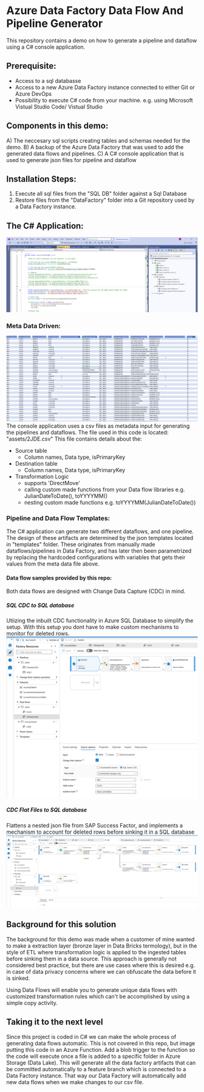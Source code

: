 # Azure Data Factory Data Flow And Pipeline Generator
This repository contains a demo on how to generate a pipeline and dataflow using a C# console application.

## Prerequisite:
- Access to a sql databasse
- Access to a new Azure Data Factory instance connected to either Git or Azure DevOps
- Possibility to execute C# code from your machine. e.g. using Microsoft Vistual Studio Code/ Vistual Studio

## Components in this demo:
A) The neccesary sql scripts creating tables and schemas needed for the demo. 
B) A backup of the Azure Data Factory that was used to add the generated data flows and pipelines. 
C) A C# console application that is used to generate json files for pipeline and dataflow

## Installation Steps:
1) Execute all sql files from the "SQL DB" folder against a Sql Database
2) Restore files from the "DataFactory" folder into a Git repository used by a Data Factory instance.

## The C# Application:
![plot](./Screenshots/CSharpApp_GenerateDataFlowAndPipeLines.png)
### Meta Data Driven:
![plot](./Screenshots/MetaDataInputThatDrivesTheCsharpApp.png)
The console application uses a csv files as metadata input for generating the pipelines and dataflows. The file used in this code is located: "assets/2JDE.csv"
This file contains details about the:
- Source table
  - Column names, Data type, isPrimaryKey
- Destination table
  - Column names, Data type, isPrimaryKey
- Transformation Logic
   - supports 'DirectMove'
   - calling custom made functions from your Data flow libraries e.g. JulianDateToDate(), toYYYYMM()
   - nesting custom made functions e.g. toYYYYMM(JulianDateToDate())

### Pipeline and Data Flow Templates:
The C# application can generate two different dataflows, and one pipeline. The design of these artifacts are determined by the json templates located in "templates" folder.
These originates from manually made dataflows/pipelines in Data Factory, and has later then been parametrized by replacing the hardcoded configurations with variables that gets their values from the meta data file above.

#### Data flow samples provided by this repo:
Both data flows are designed with Change Data Capture (CDC) in mind.

##### SQL CDC to SQL database
Utiizing the inbuilt CDC functionality in Azure SQL Database to simplify the setup. With this setup you dont have to make custom mechanisms to monitor for deleted rows.
![plot](./Screenshots/SampleOfGeneratedDataFlow1_SQL.png)

##### CDC Flat Files to SQL database
Flattens a nested json file from SAP Success Factor, and implements a mechanism to account for deleted rows before sinking it in a SQL database
![plot](./Screenshots/SampleOfGeneratedDataFlow2_FlatFiles.png)

## Background for this solution
The background for this demo was made when a customer of mine wanted to make a extraction layer (bronze layer in Data Bricks termology), but in the style of ETL where transformation logic is applied to the ingested tables before sinking them in a data source.
This approach is generally not considered best practice, but there are use cases where this is desired e.g. in case of data privacy concerns where we can obfuscate the data before it is sinked.

Using Data Flows will enable you to generate unique data flows with customized transformation rules which can't be accomplished by using a simple copy activity.

## Taking it to the next level
Since this project is coded in C# we can make the whole process of generating data flows automatic. This is not covered in this repo, but image putting this code in an Azure Function. Add a blob trigger to the function so the code will execute once a file is added to a specific folder in Azure Storage (Data Lake). This will generate all the data factory artifacts that can be committed automatically to a feature branch which is connected to a Data Factory instance. That way our Data Factory will automatically add new data flows when we make changes to our csv file. 
